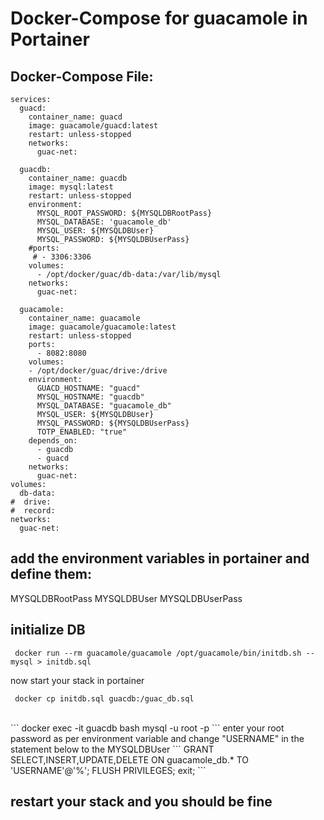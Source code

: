 # Docker-Compose for guacamole in Portainer

## Docker-Compose File:
```
services:
  guacd:
    container_name: guacd
    image: guacamole/guacd:latest
    restart: unless-stopped
    networks:
      guac-net:
      
  guacdb:
    container_name: guacdb
    image: mysql:latest
    restart: unless-stopped
    environment:
      MYSQL_ROOT_PASSWORD: ${MYSQLDBRootPass}
      MYSQL_DATABASE: 'guacamole_db'
      MYSQL_USER: ${MYSQLDBUser}
      MYSQL_PASSWORD: ${MYSQLDBUserPass}
    #ports:
     # - 3306:3306
    volumes:
      - /opt/docker/guac/db-data:/var/lib/mysql
    networks:
      guac-net:
 
  guacamole:
    container_name: guacamole
    image: guacamole/guacamole:latest
    restart: unless-stopped
    ports:
      - 8082:8080
    volumes:
    - /opt/docker/guac/drive:/drive
    environment:
      GUACD_HOSTNAME: "guacd"
      MYSQL_HOSTNAME: "guacdb"
      MYSQL_DATABASE: "guacamole_db"
      MYSQL_USER: ${MYSQLDBUser}
      MYSQL_PASSWORD: ${MYSQLDBUserPass}
      TOTP_ENABLED: "true"
    depends_on:
      - guacdb
      - guacd
    networks:
      guac-net:
volumes:
  db-data:
#  drive:
#  record:
networks:
  guac-net:
```
## add the environment variables in portainer and define them:
MYSQLDBRootPass
MYSQLDBUser
MYSQLDBUserPass

## initialize DB
```
 docker run --rm guacamole/guacamole /opt/guacamole/bin/initdb.sh --mysql > initdb.sql
```
now start your stack in portainer
```
 docker cp initdb.sql guacdb:/guac_db.sql 
```
<br>
```
 docker exec -it guacdb bash
 mysql -u root -p
```
enter your root password as per environment variable and change "USERNAME" in the statement below to the MYSQLDBUser
```
 GRANT SELECT,INSERT,UPDATE,DELETE ON guacamole_db.* TO 'USERNAME'@'%';
 FLUSH PRIVILEGES;
 exit;
```

## restart your stack and you should be fine
